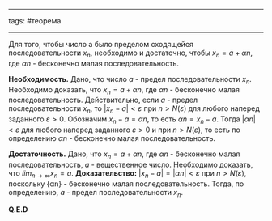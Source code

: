 ___
tags: #теорема 
___
Для того, чтобы число a было пределом сходящейся последовательности $x_n,$ необходимо и достаточно, чтобы $x_n = a + \alpha n$, где $\alpha n$ - бесконечно малая последовательность. 

**Необходимость.** Дано, что число $a$ - предел последовательности $x_n$. Необходимо доказать, что $x_n = a + \alpha n$, где $\alpha n$ - бесконечно малая последовательность. Действительно, если $a$ - предел последовательности $x_{n}$, то $|x_n − a| < \varepsilon$ при $n > N(\varepsilon)$ для любого наперед заданного $\varepsilon > 0.$ Обозначим $x_n − a = \alpha n,$ то есть $\alpha n = x_{n} − a.$ Тогда $|\alpha n| < \varepsilon$ для любого наперед заданного $\varepsilon > 0$ и при $n > N(\varepsilon),$ то есть по определению $\alpha n$ - бесконечно малая последовательность. 

**Достаточность.** Дано, что $x_n = a + \alpha n,$ где $\alpha n$ - бесконечно малая последовательность, $a$ - вещественное число. Необходимо доказать, что $lim_{n\to \infty} x_{n} = a.$ 
**Доказательство:** $|x_n − a| = |\alpha n| < \varepsilon$ при $n > N(\varepsilon),$ поскольку {αn} - бесконечно малая последовательность. Тогда, по определению, $a$ - предел последовательности $x_n$.

**Q.E.D**